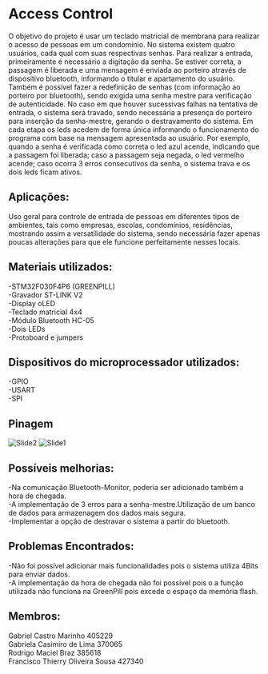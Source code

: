 # Access Control
O objetivo do projeto é usar um teclado matricial de membrana para realizar o acesso de pessoas em um condomínio. No sistema existem quatro usuários, cada qual com suas respectivas senhas. Para realizar a entrada, primeiramente é necessário a digitação da senha. Se estiver correta, a passagem é liberada e uma mensagem é enviada ao porteiro através de dispositivo bluetooth, informando o titular e apartamento do usuário. Também é possível fazer a redefinição de senhas (com informação ao porteiro por bluetooth), sendo exigida uma senha mestre para verificação de autenticidade. No caso em que houver sucessivas falhas na tentativa de entrada, o sistema será travado, sendo necessária  a presença do porteiro para inserção da senha-mestre, gerando o destravamento do sistema.
Em cada etapa os leds acedem de forma única informando o funcionamento do programa com base na mensagem apresentada ao usuário.
Por exemplo, quando a senha é verificada como correta o led azul acende, indicando que a passagem foi liberada; caso a passagem seja negada, o led vermelho acende; caso ocorra 3 erros consecutivos da senha, o sistema trava e os dois leds ficam ativos.


## Aplicações:
Uso geral para controle de entrada de pessoas em diferentes tipos de ambientes, tais como empresas, escolas, condomínios, residências, mostrando assim a versatilidade do sistema, sendo necessária fazer apenas poucas alterações para que ele funcione perfeitamente nesses locais.

## Materiais utilizados:
-STM32F030F4P6 (GREENPILL)
<br />-Gravador ST-LINK V2
<br />-Display oLED
<br />-Teclado matricial 4x4
<br />-Módulo Bluetooth HC-05
<br />-Dois LEDs
<br />-Protoboard e jumpers


## Dispositivos do microprocessador utilizados:
-GPIO
<br />-USART
<br />-SPI

## Pinagem
![Slide2](https://user-images.githubusercontent.com/56704375/70345776-8911be80-183b-11ea-8b6c-712039b9c05b.PNG)
![Slide1](https://user-images.githubusercontent.com/56704375/70345649-494ad700-183b-11ea-9e68-0fd60f4563db.PNG)


## Possíveis melhorias:
-Na comunicação Bluetooth-Monitor, poderia ser adicionado também a hora de chegada.
<br />-A implementação de 3 erros para a senha-mestre.Utilização de um banco de dados para armazenagem dos dados mais segura.
<br />-Implementar a opção de destravar o sistema a partir do bluetooth.


## Problemas Encontrados:
-Não foi possível adicionar mais funcionalidades pois o sistema utiliza 4Bits para enviar dados.
<br />-A implementação da hora de chegada não foi possível pois o a função utilizada não funciona na GreenPill pois excede o espaço da memória flash.


## Membros:
Gabriel Castro Marinho                    405229
<br />Gabriela Casimiro de Lima           370065
<br />Rodrigo Maciel Braz                 385618
<br />Francisco Thierry Oliveira Sousa    427340
